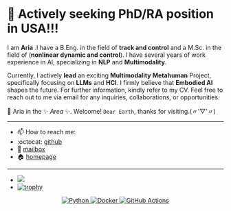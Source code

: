 # 👋 Actively seeking PhD/RA position in USA!!!


I am **Aria** .I have a B.Eng. in the field of **track and control** and a M.Sc. in the field of  (**nonlinear dynamic and control**). I have several years of work experience in AI, specializing in **NLP** and **Multimodality**.

Currently, I actively **lead** an exciting **Multimodality** **Metahuman** Project, specifically focusing on **LLMs** and **HCI**. I firmly believe that **Embodied AI** shapes the future. For further information, kindly refer to my CV. Feel free to reach out to me via email for any inquiries, collaborations, or opportunities.
  
🤗 Aria in the ✨ _Area_ ✨. Welcome! `Dear Earth`, thanks for visiting.(〃'▽'〃)


---
<!-- Introduction -->
- 📫 How to reach me:
- :octocat: [github](https://github.com/ariafyy)
- :email: [mailbox](mailto:mitfyy759915983@163.com )
- :house: [homepage](https://ariafyy.github.io/)
 

---
<!-- Github Stats -->
- ![](https://komarev.com/ghpvc/?username=ariafyy&color=blueviolet)    
- [![trophy](https://github-profile-trophy.vercel.app/?username=ariafyy&theme=onedark&rank=-C,-B&rank=S,AAA)](https://github.com/ariafyy/github-profile-trophy)


<p align="center">
  <a href="https://www.python.org/" target="_blank">
    <img src="https://img.shields.io/badge/Python-%2314354C.svg?style=flat-square&logo=python&logoColor=white" alt="Python">
  </a>
  <a href="https://www.docker.com/" target="_blank">
    <img src="https://img.shields.io/badge/Docker-%232496ED.svg?style=flat-square&logo=docker&logoColor=white" alt="Docker">
  </a>
  <a href="https://github.com/features/actions" target="_blank">
    <img src="https://img.shields.io/badge/GitHub%20Actions-%232671E5.svg?style=flat-square&logo=github-actions&logoColor=white" alt="GitHub Actions">
  </a>
</p>    

